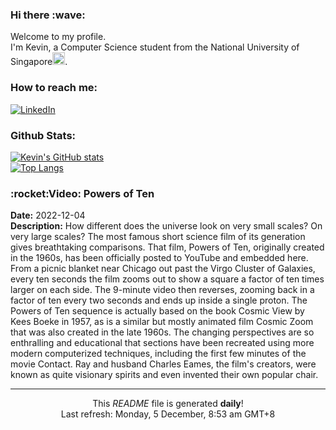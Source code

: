 <h3>Hi there :wave:</h3>

Welcome to my profile.   
I'm Kevin, a Computer Science student from the National University of Singapore<img src="https://img.icons8.com/color/96/000000/singapore-circular.png" width="20px"/>.</p>

<h3>How to reach me: </h3>
<a href="https://www.linkedin.com/in/kevin-foong/"><img alt="LinkedIn" src="https://img.shields.io/badge/linkedin-%230077B5.svg?&style=for-the-badge&logo=linkedin&logoColor=white" /></a> 

<h3>Github Stats: </h3> 

[![Kevin's GitHub stats](https://github-readme-stats.vercel.app/api?username=kevin9foong&theme=tokyonight)](https://github.com/anuraghazra/github-readme-stats) <br/>
[![Top Langs](https://github-readme-stats.vercel.app/api/top-langs/?username=kevin9foong&layout=compact&theme=tokyonight)](https://github.com/anuraghazra/github-readme-stats)

<h3>:rocket:Video: Powers of Ten</h3> 
<b>Date:</b> 2022-12-04<br/>
<b>Description:</b> How different does the universe look on very small scales?  On very large scales? The most famous short science film of its generation gives breathtaking comparisons. That film, Powers of Ten, originally created in the 1960s, has been officially posted to YouTube and embedded here.  From a picnic blanket near Chicago out past the Virgo Cluster of Galaxies, every ten seconds the film zooms out to show a square a factor of ten times larger on each side. The 9-minute video then reverses, zooming back in a factor of ten every two seconds and ends up inside a single proton. The Powers of Ten sequence is actually based on the book Cosmic View by Kees Boeke in 1957, as is a similar but mostly animated film Cosmic Zoom that was also created in the late 1960s. The changing perspectives are so enthralling and educational that sections have been recreated using more modern computerized techniques, including the first few minutes of the movie Contact. Ray and husband Charles Eames, the film&#39;s creators, were known as quite visionary spirits and even invented their own popular chair.<br/>

------------
<p align="center">This <i>README</i> file is generated <b>daily</b>!</br>
Last refresh: Monday, 5 December, 8:53 am GMT+8<br />